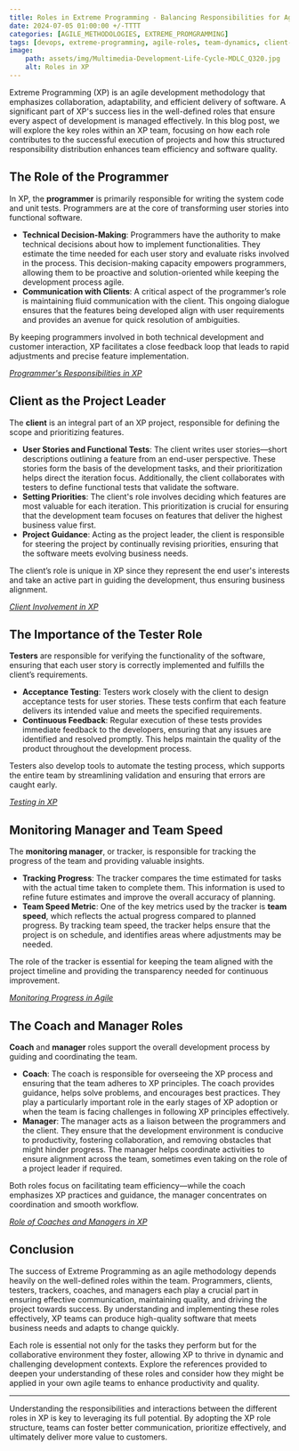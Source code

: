```yaml
---
title: Roles in Extreme Programming - Balancing Responsibilities for Agile Success 
date: 2024-07-05 01:00:00 +/-TTTT
categories: [AGILE_METHODOLOGIES, EXTREME_PROMGRAMMING]
tags: [devops, extreme-programming, agile-roles, team-dynamics, client-involvement, programmer-responsibilities]
image:
    path: assets/img/Multimedia-Development-Life-Cycle-MDLC_Q320.jpg
    alt: Roles in XP
---
```


Extreme Programming (XP) is an agile development methodology that emphasizes collaboration, adaptability, and efficient delivery of software. A significant part of XP's success lies in the well-defined roles that ensure every aspect of development is managed effectively. In this blog post, we will explore the key roles within an XP team, focusing on how each role contributes to the successful execution of projects and how this structured responsibility distribution enhances team efficiency and software quality.

## The Role of the Programmer

In XP, the **programmer** is primarily responsible for writing the system code and unit tests. Programmers are at the core of transforming user stories into functional software.

- **Technical Decision-Making**: Programmers have the authority to make technical decisions about how to implement functionalities. They estimate the time needed for each user story and evaluate risks involved in the process. This decision-making capacity empowers programmers, allowing them to be proactive and solution-oriented while keeping the development process agile.
- **Communication with Clients**: A critical aspect of the programmer’s role is maintaining fluid communication with the client. This ongoing dialogue ensures that the features being developed align with user requirements and provides an avenue for quick resolution of ambiguities.

By keeping programmers involved in both technical development and customer interaction, XP facilitates a close feedback loop that leads to rapid adjustments and precise feature implementation.

*[Programmer's Responsibilities in XP](https://www.linkedin.com/advice/1/how-can-you-ensure-extreme-programming-roles-67pdf)*

## Client as the Project Leader

The **client** is an integral part of an XP project, responsible for defining the scope and prioritizing features.

- **User Stories and Functional Tests**: The client writes user stories—short descriptions outlining a feature from an end-user perspective. These stories form the basis of the development tasks, and their prioritization helps direct the iteration focus. Additionally, the client collaborates with testers to define functional tests that validate the software.
- **Setting Priorities**: The client's role involves deciding which features are most valuable for each iteration. This prioritization is crucial for ensuring that the development team focuses on features that deliver the highest business value first.
- **Project Guidance**: Acting as the project leader, the client is responsible for steering the project by continually revising priorities, ensuring that the software meets evolving business needs.

The client’s role is unique in XP since they represent the end user's interests and take an active part in guiding the development, thus ensuring business alignment.

*[Client Involvement in XP](https://openaccess.wgtn.ac.nz/articles/thesis/The_Role_of_Customers_in_Extreme_Programming_Projects/16959169?file=31374265)*

## The Importance of the Tester Role

**Testers** are responsible for verifying the functionality of the software, ensuring that each user story is correctly implemented and fulfills the client’s requirements.

- **Acceptance Testing**: Testers work closely with the client to design acceptance tests for user stories. These tests confirm that each feature delivers its intended value and meets the specified requirements.
- **Continuous Feedback**: Regular execution of these tests provides immediate feedback to the developers, ensuring that any issues are identified and resolved promptly. This helps maintain the quality of the product throughout the development process.

Testers also develop tools to automate the testing process, which supports the entire team by streamlining validation and ensuring that errors are caught early.

*[Testing in XP](https://www.linkedin.com/advice/0/what-best-practices-writing-running)*

## Monitoring Manager and Team Speed

The **monitoring manager**, or tracker, is responsible for tracking the progress of the team and providing valuable insights.

- **Tracking Progress**: The tracker compares the time estimated for tasks with the actual time taken to complete them. This information is used to refine future estimates and improve the overall accuracy of planning.
- **Team Speed Metric**: One of the key metrics used by the tracker is **team speed**, which reflects the actual progress compared to planned progress. By tracking team speed, the tracker helps ensure that the project is on schedule, and identifies areas where adjustments may be needed.

The role of the tracker is essential for keeping the team aligned with the project timeline and providing the transparency needed for continuous improvement.

*[Monitoring Progress in Agile](https://medium.com/smart-project-kit/agile-metrics-measuring-progress-and-success-in-agile-projects-ebe62c755ea6)*

## The Coach and Manager Roles

**Coach** and **manager** roles support the overall development process by guiding and coordinating the team.

- **Coach**: The coach is responsible for overseeing the XP process and ensuring that the team adheres to XP principles. The coach provides guidance, helps solve problems, and encourages best practices. They play a particularly important role in the early stages of XP adoption or when the team is facing challenges in following XP principles effectively.
- **Manager**: The manager acts as a liaison between the programmers and the client. They ensure that the development environment is conducive to productivity, fostering collaboration, and removing obstacles that might hinder progress. The manager helps coordinate activities to ensure alignment across the team, sometimes even taking on the role of a project leader if required.

Both roles focus on facilitating team efficiency—while the coach emphasizes XP practices and guidance, the manager concentrates on coordination and smooth workflow.

*[Role of Coaches and Managers in XP](https://www.c-sharpcorner.com/article/roles-in-extreme-programming-xp/#:~:text=Instead%20of%20traditional%20management%20roles,followed%20well%20by%20the%20team.)*

## Conclusion

The success of Extreme Programming as an agile methodology depends heavily on the well-defined roles within the team. Programmers, clients, testers, trackers, coaches, and managers each play a crucial part in ensuring effective communication, maintaining quality, and driving the project towards success. By understanding and implementing these roles effectively, XP teams can produce high-quality software that meets business needs and adapts to change quickly.

Each role is essential not only for the tasks they perform but for the collaborative environment they foster, allowing XP to thrive in dynamic and challenging development contexts. Explore the references provided to deepen your understanding of these roles and consider how they might be applied in your own agile teams to enhance productivity and quality.

---

Understanding the responsibilities and interactions between the different roles in XP is key to leveraging its full potential. By adopting the XP role structure, teams can foster better communication, prioritize effectively, and ultimately deliver more value to customers.